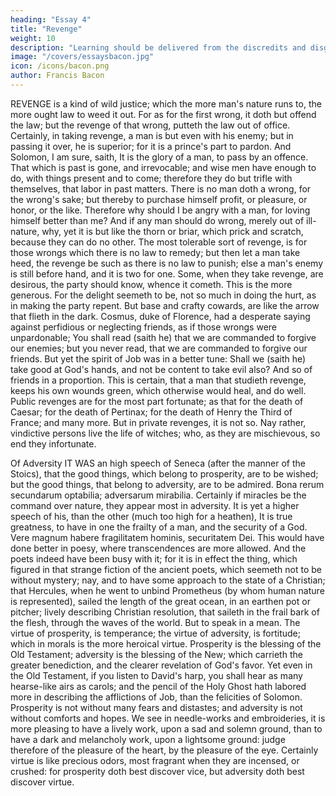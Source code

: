 ```yaml
---
heading: "Essay 4"
title: "Revenge"
weight: 10
description: "Learning should be delivered from the discredits and disgraces which it has received from disguised ignorance"
image: "/covers/essaysbacon.jpg"
icon: /icons/bacon.png
author: Francis Bacon
---
```




REVENGE is a kind of wild justice; which the more man's nature runs to, the more ought law to weed it out. For as for the first wrong, it doth but offend the law; but the revenge of that wrong, putteth the law out of office. Certainly, in taking revenge, a man is but even with his enemy; but in passing it over, he is superior; for it is a prince's part to pardon. And Solomon, I am sure, saith, It is the glory of a man, to pass by an offence. That which is past is gone, and irrevocable; and wise men have enough to do, with things present and to come; therefore they do but trifle with themselves, that labor in past matters. There is no man doth a wrong, for the wrong's sake; but thereby to purchase himself profit, or pleasure, or honor, or the like. Therefore why should I be angry with a man, for loving himself better than me? And if any man should do wrong, merely out of ill-nature, why, yet it is but like the thorn or briar, which prick and scratch, because they can do no other. The most tolerable sort of revenge, is for those wrongs which there is no law to remedy; but then let a man take heed, the revenge be such as there is no law to punish; else a man's enemy is still before hand, and it is two for one. Some, when they take revenge, are desirous, the party should know, whence it cometh. This is the more generous. For the delight seemeth to be, not so much in doing the hurt, as in making the party repent. But base and crafty cowards, are like the arrow that flieth in the dark. Cosmus, duke of Florence, had a desperate saying against perfidious or neglecting friends, as if those wrongs were unpardonable; You shall read (saith he) that we are commanded to forgive our enemies; but you never read, that we are commanded to forgive our friends. But yet the spirit of Job was in a better tune: Shall we (saith he) take good at God's hands, and not be content to take evil also? And so of friends in a proportion. This is certain, that a man that studieth revenge, keeps his own wounds green, which otherwise would heal, and do well. Public revenges are for the most part fortunate; as that for the death of Caesar; for the death of Pertinax; for the death of Henry the Third of France; and many more. But in private revenges, it is not so. Nay rather, vindictive persons live the life of witches; who, as they are mischievous, so end they infortunate.






Of Adversity
IT WAS an high speech of Seneca (after the manner of the Stoics), that the good things, which belong to prosperity, are to be wished; but the good things, that belong to adversity, are to be admired. Bona rerum secundarum optabilia; adversarum mirabilia. Certainly if miracles be the command over nature, they appear most in adversity. It is yet a higher speech of his, than the other (much too high for a heathen), It is true greatness, to have in one the frailty of a man, and the security of a God. Vere magnum habere fragilitatem hominis, securitatem Dei. This would have done better in poesy, where transcendences are more allowed. And the poets indeed have been busy with it; for it is in effect the thing, which figured in that strange fiction of the ancient poets, which seemeth not to be without mystery; nay, and to have some approach to the state of a Christian; that Hercules, when he went to unbind Prometheus (by whom human nature is represented), sailed the length of the great ocean, in an earthen pot or pitcher; lively describing Christian resolution, that saileth in the frail bark of the flesh, through the waves of the world. But to speak in a mean. The virtue of prosperity, is temperance; the virtue of adversity, is fortitude; which in morals is the more heroical virtue. Prosperity is the blessing of the Old Testament; adversity is the blessing of the New; which carrieth the greater benediction, and the clearer revelation of God's favor. Yet even in the Old Testament, if you listen to David's harp, you shall hear as many hearse-like airs as carols; and the pencil of the Holy Ghost hath labored more in describing the afflictions of Job, than the felicities of Solomon. Prosperity is not without many fears and distastes; and adversity is not without comforts and hopes. We see in needle-works and embroideries, it is more pleasing to have a lively work, upon a sad and solemn ground, than to have a dark and melancholy work, upon a lightsome ground: judge therefore of the pleasure of the heart, by the pleasure of the eye. Certainly virtue is like precious odors, most fragrant when they are incensed, or crushed: for prosperity doth best discover vice, but adversity doth best discover virtue.




